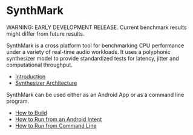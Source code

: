 SynthMark
===
WARNING: EARLY DEVELOPMENT RELEASE. Current benchmark results might differ from future results.

SynthMark is a cross platform tool for benchmarking CPU performance under a variety of real-time audio workloads. It uses a polyphonic synthesizer model to provide standardized tests for latency, jitter and computational throughput.

* [Introduction](Introduction.md)
* [Synthesizer Architecture](Synthesizer.md)

SynthMark can be used either as an Android App or as a command line program.

* [How to Build](HowToBuild.md)
* [How to Run from an Android Intent](HowToRunAndroidIntent.md)
* [How to Run from Command Line](HowToRunCommand.md)
